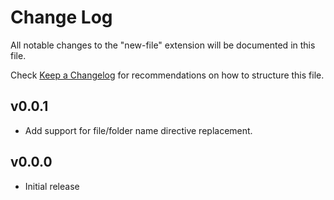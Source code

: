 # Change Log

All notable changes to the "new-file" extension will be documented in this file.

Check [Keep a Changelog](http://keepachangelog.com/) for recommendations on how
to structure this file.

## v0.0.1

- Add support for file/folder name directive replacement.

## v0.0.0

- Initial release
